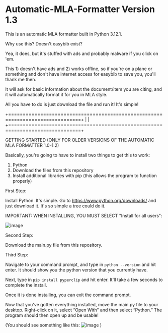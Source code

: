 # Automatic-MLA-Formatter Version 1.3

This is an automatic MLA formatter built in Python 3.12.1. 

Why use this? Doesn't easybib exist?

Yea, it does, but it's stuffed with ads and probably malware if you click on 'em. 

This 1) doesn't have ads and 2) works offline, so if you're on a plane or something and don't have internet access for easybib to save you, you'll thank me then.

It will ask for basic information about the document/item you are citing, and it will automatically format it for you in MLA style.


All you have to do is just download the file and run it! It's simple!


+===============================================================================+
|                                                                               |
+===============================================================================+

GETTING STARTED (ONLY FOR OLDER VERSIONS OF THE AUTOMATIC MLA FORMATTER 1.0-1.2)



Basically, you're going to have to install two things to get this to work:

1) Python 
2) Download the files from this repository
3) Install additional libraries with pip (this allows the program to function properly)


First Step:

Install Python. It's simple. Go to https://www.python.org/downloads/ and just download it. It's so simple a tree could do it.

IMPORTANT: WHEN INSTALLING, YOU MUST SELECT "Install for all users":

![image](https://github.com/PaulvonRedmont/Automatic-MLA-Formatter/assets/146851640/e4529826-ab8c-418a-a4d2-27a7e647f0b7)




Second Step:

Download the main.py file from this repository.



Third Step:

Navigate to your command prompt, and type in `python --version` and hit enter. It should show you the python version that you currently have.

Next, type in  `pip install pyperclip` and hit enter. It'll take a few seconds to complete the install.

Once it is done installing, you can exit the command prompt.


Now that you've gotten everything installed, move the main.py file to your desktop. Right-click on it, select “Open With” and then select “Python.” The program should then open up and be usable!

(You should see something like this:
![image](https://github.com/PaulvonRedmont/Automatic-MLA-Formatter/assets/146851640/b3b84240-73db-4fa2-990c-4d092388e747)
)
